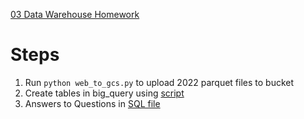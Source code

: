 [03 Data Warehouse Homework ](https://github.com/DataTalksClub/data-engineering-zoomcamp/blob/main/cohorts/2024/03-data-warehouse/homework.md)


# Steps
1. Run ```python web_to_gcs.py``` to upload 2022 parquet files to bucket
2. Create tables in big_query using [script](./sql_scripts/01_create_table.sql)
3. Answers to Questions in [SQL file](./sql_scripts/02_homework_qrys.sql)
 

